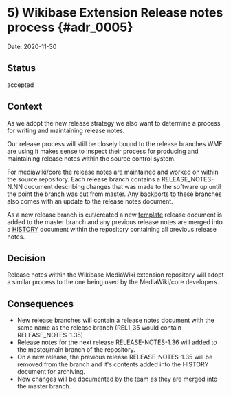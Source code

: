 # 5) Wikibase Extension Release notes process {#adr_0005}

Date: 2020-11-30

## Status

accepted

## Context

As we adopt the new release strategy we also want to determine a process for writing and maintaining release notes.

Our release process will still be closely bound to the release branches WMF are using it makes sense to inspect their process for producing and maintaining release notes within the source control system.

For mediawiki/core the release notes are maintained and worked on within the source repository.
Each release branch contains a RELEASE_NOTES-N.NN document describing changes that was made to the software up until the point the branch was cut from master. Any backports to these branches also comes with an update to the release notes document.

As a new release branch is cut/created a new [template] release document is added to the master branch and any previous release notes are merged into a [HISTORY] document within the repository containing all previous release notes.

## Decision

Release notes within the Wikibase MediaWiki extension repository will adopt a similar process to the one being used by the MediaWiki/core developers.

## Consequences

- New release branches will contain a release notes document with the same name as the release branch (REL1_35 would contain RELEASE_NOTES-1.35)
- Release notes for the next release RELEASE-NOTES-1.36 will added to the master/main branch of the repository.
- On a new release, the previous release RELEASE-NOTES-1.35 will be removed from the branch and it's contents added into the HISTORY document for archiving.
- New changes will be documented by the team as they are merged into the master branch.

[template]: https://gerrit.wikimedia.org/r/c/mediawiki/core/+/611247/3/RELEASE-NOTES-1.36
[HISTORY]: https://gerrit.wikimedia.org/r/c/mediawiki/core/+/611247/3/HISTORY

